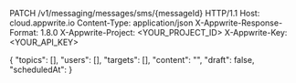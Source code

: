 PATCH /v1/messaging/messages/sms/{messageId} HTTP/1.1
Host: cloud.appwrite.io
Content-Type: application/json
X-Appwrite-Response-Format: 1.8.0
X-Appwrite-Project: <YOUR_PROJECT_ID>
X-Appwrite-Key: <YOUR_API_KEY>

{
  "topics": [],
  "users": [],
  "targets": [],
  "content": "<CONTENT>",
  "draft": false,
  "scheduledAt": 
}
